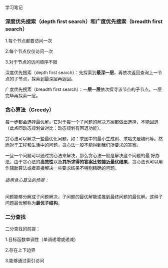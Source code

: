 学习笔记

### **深度优先搜索（depth first search）和广度优先搜索（breadth first search）**

1.每个节点都要访问一次

2.每个节点仅仅访问一次

3.对于节点的访问顺序不限

深度优先搜索（depth first search）：先探索到**最深一层**，再依次返回查询上一节点的子节点，探索到最深层再返回。

广度优先搜索（breadth first search）：**一层一层**依次探寻该节点的子节点，一层完毕再探索一层。

### **贪心算法**（Greedy）

每一步都会选择最优解。它对于每一个子问题的解决方案都做出选择，不能回退（此点同动态规划做对比：动态规划有回退功能）。

贪心法可以解决一些最优化问题，如：求图中的最小生成树、求哈夫曼编码等。然而对于工程和生活中的问题，贪心法一般不能得到我们所要求的答案。 

一旦一个问题可以通过贪心法来解决，那么贪心法一般是解决这个问题的最 好办法。由于贪心法的**高效性**以及**其所求得的答案比较接近最优结果**，贪心法也可以用作辅助算法或者直接解决一些要求结果不特别精确的问题。

###### 适用贪心算法的场景：

问题能够分解成子问题解决，子问题的最优解能递推到最终问题的最优解。这种子问题最优解称为**最优子结构**。

### 二分查找

二分查找的前提：

1.目标函数单调性（单调递增或递减）

2.存在上下边界

3.能够通过索引访问





